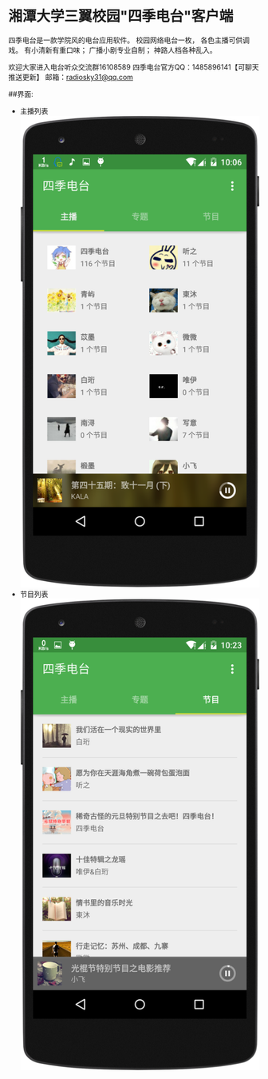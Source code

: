 # 湘潭大学三翼校园"四季电台"客户端
四季电台是一款学院风的电台应用软件。
校园网络电台一枚，
各色主播可供调戏。
有小清新有重口味；
广播小剧专业自制；
神路人档各种乱入。

欢迎大家进入电台听众交流群16108589
四季电台官方QQ：1485896141【可聊天 推送更新】
邮箱：radiosky31@qq.com

##界面:
- 主播列表
    ![主播列表](./screenshots/device-2015-01-17-100644.png)
- 节目列表
	![节目列表](./screenshots/device-2015-01-17-102328.png)